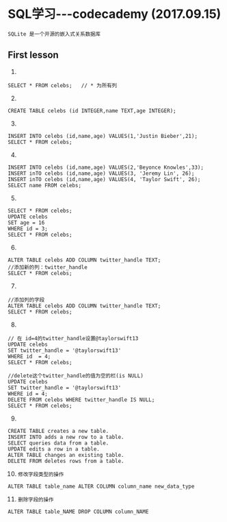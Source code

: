 # SQL学习---codecademy (2017.09.15)
`SQLite 是一个开源的嵌入式关系数据库`
## First lesson
1. 
```
SELECT * FROM celebs;   // * 为所有列
```
2. 
```
CREATE TABLE celebs (id INTEGER,name TEXT,age INTEGER);
```
3.
```
INSERT INTO celebs (id,name,age) VALUES(1,'Justin Bieber',21);
SELECT * FROM celebs;
```
4.
```
INSERT INTO celebs (id,name,age) VALUES(2,'Beyonce Knowles',33);
INSERT inTO celebs (id,name,age) VALUES(3, 'Jeremy Lin', 26);
INSERT inTO celebs (id,name,age) VALUES(4, 'Taylor Swift', 26);
SELECT name FROM celebs;
```
5. 
```
SELECT * FROM celebs;
UPDATE celebs
SET age = 16
WHERE id = 3;
SELECT * FROM celebs;
```
6. 
```
ALTER TABLE celebs ADD COLUMN twitter_handle TEXT;
//添加新的列：twitter_handle
SELECT * FROM celebs;
```
7. 
```
//添加列的字段
ALTER TABLE celebs ADD COLUMN twitter_handle TEXT;
SELECT * FROM celebs;
```
8. 
```
// 在 id=4的twitter_handle设置@taylorswift13
UPDATE celebs                
SET twitter_handle = '@taylorswift13'
WHERE id  = 4;
SELECT * FROM celebs;
```
```
//delete这个twitter_handle的值为空的栏(is NULL)
UPDATE celebs
SET twitter_handle = '@taylorswift13'
WHERE id = 4;
DELETE FROM celebs WHERE twitter_handle IS NULL;
SELECT * FROM celebs;
```
9. 
```
CREATE TABLE creates a new table.
INSERT INTO adds a new row to a table.
SELECT queries data from a table.
UPDATE edits a row in a table.
ALTER TABLE changes an existing table.
DELETE FROM deletes rows from a table.
```
10. `修改字段类型的操作` 
```   
ALTER TABLE table_name ALTER COLUMN column_name new_data_type 
```
11. `删除字段的操作`
```   
ALTER TABLE table_NAME DROP COLUMN column_NAME   
```